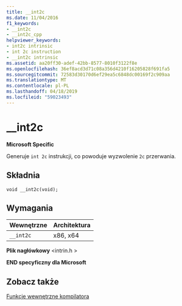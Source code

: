 ```yaml
---
title: __int2c
ms.date: 11/04/2016
f1_keywords:
- __int2c
- __int2c_cpp
helpviewer_keywords:
- int2c intrinsic
- int 2c instruction
- __int2c intrinsic
ms.assetid: aa20ff30-adef-42bb-8577-8010f3122f8e
ms.openlocfilehash: 36ef8acd3d71c08a356d4210f16205828f691fa5
ms.sourcegitcommit: 72583d30170d6ef29ea5c6848dc00169f2c909aa
ms.translationtype: MT
ms.contentlocale: pl-PL
ms.lasthandoff: 04/18/2019
ms.locfileid: "59023493"
---
```

# <a name="int2c"></a>__int2c

**Microsoft Specific**

Generuje `int 2c` instrukcji, co powoduje wyzwolenie `2c` przerwania.

## <a name="syntax"></a>Składnia

```
void __int2c(void);
```

## <a name="requirements"></a>Wymagania

|Wewnętrzne|Architektura|
|---------------|------------------|
|`__int2c`|x86, x64|

**Plik nagłówkowy** \<intrin.h >

**END specyficzny dla Microsoft**

## <a name="see-also"></a>Zobacz także

[Funkcje wewnętrzne kompilatora](../intrinsics/compiler-intrinsics.md)